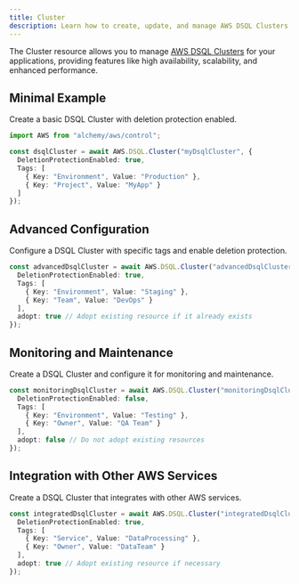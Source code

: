 ```yaml
---
title: Cluster
description: Learn how to create, update, and manage AWS DSQL Clusters using Alchemy Cloud Control.
---
```


The Cluster resource allows you to manage [AWS DSQL Clusters](https://docs.aws.amazon.com/dsql/latest/userguide/) for your applications, providing features like high availability, scalability, and enhanced performance.

## Minimal Example

Create a basic DSQL Cluster with deletion protection enabled.

```ts
import AWS from "alchemy/aws/control";

const dsqlCluster = await AWS.DSQL.Cluster("myDsqlCluster", {
  DeletionProtectionEnabled: true,
  Tags: [
    { Key: "Environment", Value: "Production" },
    { Key: "Project", Value: "MyApp" }
  ]
});
```

## Advanced Configuration

Configure a DSQL Cluster with specific tags and enable deletion protection.

```ts
const advancedDsqlCluster = await AWS.DSQL.Cluster("advancedDsqlCluster", {
  DeletionProtectionEnabled: true,
  Tags: [
    { Key: "Environment", Value: "Staging" },
    { Key: "Team", Value: "DevOps" }
  ],
  adopt: true // Adopt existing resource if it already exists
});
```

## Monitoring and Maintenance

Create a DSQL Cluster and configure it for monitoring and maintenance.

```ts
const monitoringDsqlCluster = await AWS.DSQL.Cluster("monitoringDsqlCluster", {
  DeletionProtectionEnabled: false,
  Tags: [
    { Key: "Environment", Value: "Testing" },
    { Key: "Owner", Value: "QA Team" }
  ],
  adopt: false // Do not adopt existing resources
});
```

## Integration with Other AWS Services

Create a DSQL Cluster that integrates with other AWS services.

```ts
const integratedDsqlCluster = await AWS.DSQL.Cluster("integratedDsqlCluster", {
  DeletionProtectionEnabled: true,
  Tags: [
    { Key: "Service", Value: "DataProcessing" },
    { Key: "Owner", Value: "DataTeam" }
  ],
  adopt: true // Adopt existing resource if necessary
});
```